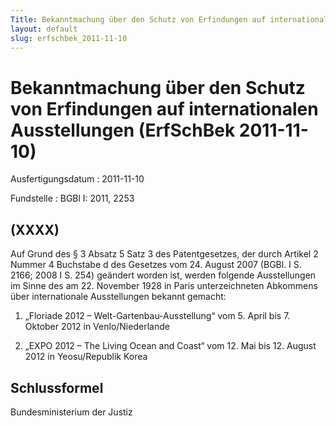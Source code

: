```yaml
---
Title: Bekanntmachung über den Schutz von Erfindungen auf internationalen Ausstellungen
layout: default
slug: erfschbek_2011-11-10
---
```


# Bekanntmachung über den Schutz von Erfindungen auf internationalen Ausstellungen (ErfSchBek 2011-11-10)

Ausfertigungsdatum
:   2011-11-10

Fundstelle
:   BGBl I: 2011, 2253


## (XXXX)

Auf Grund des § 3 Absatz 5 Satz 3 des Patentgesetzes, der durch
Artikel 2 Nummer 4 Buchstabe d des Gesetzes vom 24. August 2007 (BGBl.
I S. 2166; 2008 I S. 254) geändert worden ist, werden folgende
Ausstellungen im Sinne des am 22. November 1928 in Paris
unterzeichneten Abkommens über internationale Ausstellungen bekannt
gemacht:

1.  „Floriade 2012 – Welt-Gartenbau-Ausstellung“
    vom 5. April bis 7. Oktober 2012 in Venlo/Niederlande


2.  „EXPO 2012 – The Living Ocean and Coast“
    vom 12. Mai bis 12. August 2012 in Yeosu/Republik Korea





## Schlussformel

Bundesministerium der Justiz

